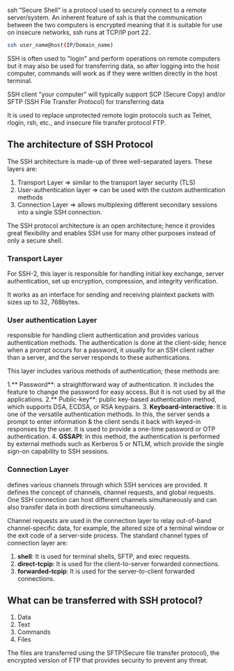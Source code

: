 
ssh “Secure Shell” is a protocol used to securely connect to a remote server/system. An inherent feature of ssh is that the communication between the two computers is encrypted meaning that it is suitable for use on insecure networks, ssh runs at TCP/IP port 22.

```bash
ssh user_name@host(IP/Domain_name)
```
SSH is often used to "login" and perform operations on remote computers but it may also be used for transferring data, so after logging into the host computer, commands will work as if they were written directly in the host terminal.

SSH client "your computer" will typically support SCP (Secure Copy) and/or SFTP (SSH File Transfer Protocol) for transferring data

It is used to replace unprotected remote login protocols such as Telnet, rlogin, rsh, etc., and insecure file transfer protocol FTP.

## The architecture of SSH Protocol

The SSH architecture is made-up of three well-separated layers. These layers are:

1. Transport Layer => similar to the transport layer security (TLS)
2. User-authentication layer => can be used with the custom authentication methods
3. Connection Layer =>  allows multiplexing different secondary sessions into a single SSH connection.


The SSH protocol architecture is an open architecture; hence it provides great flexibility and enables SSH use for many other purposes instead of only a secure shell.

### Transport Layer

For SSH-2, this layer is responsible for handling initial key exchange, server authentication, set up encryption, compression, and integrity verification.

It works as an interface for sending and receiving plaintext packets with sizes up to 32, 768bytes.

### User authentication Layer

 responsible for handling client authentication and provides various authentication methods. The authentication is done at the client-side; hence when a prompt occurs for a password, it usually for an SSH client rather than a server, and the server responds to these authentications.

This layer includes various methods of authentication; these methods are:

1.** Password**: a straightforward way of authentication. It includes the feature to change the password for easy access. But it is not used by all the applications.
2.** Public-key**: public key-based authentication method, which supports DSA, ECDSA, or RSA keypairs.
3. **Keyboard-interactive**: It is one of the versatile authentication methods. In this, the server sends a prompt to enter information & the client sends it back with keyed-in responses by the user. It is used to provide a one-time password or OTP authentication.
4. **GSSAPI**: In this method, the authentication is performed by external methods such as Kerberos 5 or NTLM, which provide the single sign-on capability to SSH sessions.


### Connection Layer

defines various channels through which SSH services are provided. It defines the concept of channels, channel requests, and global requests. One SSH connection can host different channels simultaneously and can also transfer data in both directions simultaneously.

Channel requests are used in the connection layer to relay out-of-band channel-specific data, for example, the altered size of a terminal window or the exit code of a server-side process. The standard channel types of connection layer are:

1. **shell**: It is used for terminal shells, SFTP, and exec requests.
2. **direct-tcpip**: It is used for the client-to-server forwarded connections.
3. **forwarded-tcpip**: It is used for the server-to-client forwarded connections.


## What can be transferred with SSH protocol?

1. Data
2. Text
3. Commands
4. Files


The files are transferred using the SFTP(Secure file transfer protocol), the encrypted version of FTP that provides security to prevent any threat.
